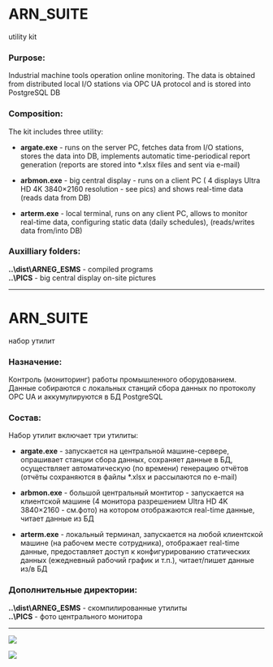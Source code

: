 # ARN_SUITE

utility kit

### Purpose:

Industrial machine tools operation online monitoring. The data is obtained from distributed local I/O stations
via OPC UA protocol and is stored into PostgreSQL DB

### Composition:

The kit includes three utility:

- **argate.exe** - runs on the server PC, fetches data from I/O stations,
stores the data into DB, implements automatic time-periodical report generation
(reports are stored into \*.xlsx files and sent via e-mail)

- **arbmon.exe** - big central display - runs on a client PC
( 4 displays Ultra HD 4K 3840×2160 resolution - see pics) and shows real-time data
(reads data from DB)

- **arterm.exe** - local terminal, runs on any client PC, allows to monitor real-time data,
configuring static data (daily schedules), (reads/writes data from/into DB)

### Auxilliary folders:

**..\dist\ARNEG_ESMS** - compiled programs<br/>
**..\PICS** - big central display on-site pictures<br/>

---

# ARN_SUITE 

набор утилит

### Назначение:

Контроль (мониторинг) работы промышленного оборудованием. Данные собираются с локальных станций сбора данных
по протоколу OPC UA и аккумулируются в БД PostgreSQL

### Состав:

Набор утилит включает три утилиты:

- **argate.exe** - запускается на центральной машине-сервере, опрашивает станции сбора данных,
сохраняет данные в БД, осуществляет автоматическую (по времени) генерацию отчётов
(отчёты сохраняются в файлы \*.xlsx и рассылаются по e-mail)

- **arbmon.exe** - большой центральный монтитор - запускается на клиентской машине
(4 монитора разрешением Ultra HD 4K 3840×2160 - см.фото) на котором отображаются real-time данные,
читает данные из БД

- **arterm.exe** - локальный терминал, запускается на любой клиентской машине (на рабочем месте
сотрудника), отображает real-time данные, предоставляет доступ к конфигурированию статических данных
(ежедневный рабочий график и т.п.), читает/пишет данные из/в БД

### Дополнительные директории:

**..\dist\ARNEG_ESMS** - скомпилированные утилиты<br/>
**..\PICS** - фото центрального монитора<br/>

---

![](PICS/1647029280100.jpg)

![](PICS/1647029280108.jpg)








